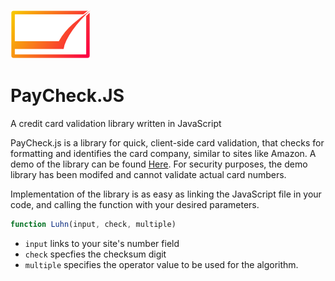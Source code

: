![logo](https://github.com/MatthewZenn/PayCheck.JS/raw/main/Static/PayCheckJS_small.png)
# PayCheck.JS
A credit card validation library written in JavaScript

PayCheck.js is a library for quick, client-side card validation, that checks for formatting and identifies the card company, similar to sites like Amazon.
A demo of the library can be found [Here](https://matthewzenn.github.io/PayCheck.JS/). For security purposes, the demo library has been modifed and cannot validate actual card numbers.

Implementation of the library is as easy as linking the JavaScript file in your code, and calling the function with your desired parameters.

```javascript
function Luhn(input, check, multiple)
```

- ```input``` links to your site's number field
- ```check``` specfies the checksum digit
- ```multiple``` specifies the operator value to be used for the algorithm.